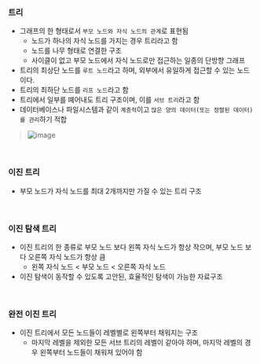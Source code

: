 ### 트리

+ 그래프의 한 형태로서 `부모 노드와 자식 노드의 관계`로 표현됨
  + 노드가 하나의 자식 노드를 가지는 경우 트리라고 함
  + 노드를 나무 형태로 연결한 구조
  + 사이클이 없고 부모 노드에서 자식 노드로만 접근하는 일종의 단방향 그래프
+ 트리의 최상단 노드를 `루트 노드`라고 하며, 외부에서 유일하게 접근할 수 있는 노드이다.
+ 트리의 최하단 노드를 `리프 노드`라고 함
+ 트리에서 일부를 뗴어내도 트리 구조이며, 이를 `서브 트리`라고 함
+ 데이터베이스나 파일시스템과 같이 `계층적`이고 `많은 양의 데이터(또는 정렬된 데이터)를 관리`하기 적합

> ![image](https://user-images.githubusercontent.com/82401504/185227278-a6019444-181f-43a0-a5b8-7c5a8f274468.png)

<br>

### 이진 트리

+ 부모 노드가 자식 노드를 최대 2개까지만 가질 수 있는 트리 구조

<br>

### 이진 탐색 트리

+ 이진 트리의 한 종류로 부모 노드 보다 왼쪽 자식 노드가 항상 작으며, 부모 노드 보다 오른쪽 자식 노드가 항상 큼
  + 왼쪽 자식 노드 < 부모 노드 < 오른쪽 자식 노드
+ 이진 탐색이 동작할 수 있도록 고안된, 효율적인 탐색이 가능한 자료구조

<br>

### 완전 이진 트리

+ 이진 트리에서 모든 노드들이 레벨별로 왼쪽부터 채워지는 구조
  + 마지막 레벨을 제외한 모든 서브 트리의 레벨이 같아야 하며, 마지막 레벨의 경우 왼쪽부터 노드들이 채워져 있어야 함
